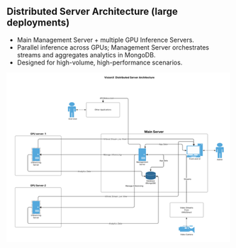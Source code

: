 ## Distributed Server Architecture (large deployments)
- Main Management Server + multiple GPU Inference Servers.
- Parallel inference across GPUs; Management Server orchestrates streams and aggregates analytics in MongoDB.
- Designed for high-volume, high-performance scenarios.

![Alt text](assets/Picture15.png)
